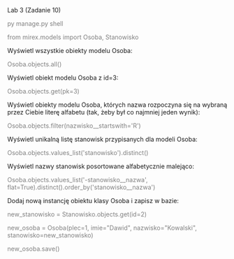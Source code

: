 Lab 3 (Zadanie 10)

<span style="color:gray">py manage.py shell</span>

<span style="color:gray">from mirex.models import Osoba, Stanowisko</span>


Wyświetl wszystkie obiekty modelu Osoba:

<span style="color:gray">Osoba.objects.all()</span>


Wyświetl obiekt modelu Osoba z id=3:

<span style="color:gray">Osoba.objects.get(pk=3)</span>


Wyświetl obiekty modelu Osoba, których nazwa rozpoczyna się na wybraną przez Ciebie literę alfabetu (tak, żeby był co najmniej jeden wynik):

<span style="color:gray">Osoba.objects.filter(nazwisko__startswith='R')</span>


Wyświetl unikalną listę stanowisk przypisanych dla modeli Osoba:

<span style="color:gray">Osoba.objects.values_list('stanowisko').distinct()</span>


Wyświetl nazwy stanowisk posortowane alfabetycznie malejąco:

<span style="color:gray">Osoba.objects.values_list('-stanowisko__nazwa', flat=True).distinct().order_by('stanowisko__nazwa')</span>


Dodaj nową instancję obiektu klasy Osoba i zapisz w bazie:

<span style="color:gray">new_stanowisko = Stanowisko.objects.get(id=2)</span>

<span style="color:gray">new_osoba = Osoba(plec=1, imie="Dawid", nazwisko="Kowalski", stanowisko=new_stanowisko)</span>

<span style="color:gray">new_osoba.save()</span>
